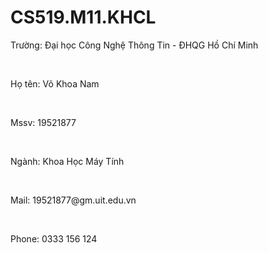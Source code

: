 # CS519.M11.KHCL

<p>Trường: Đại học Công Nghệ Thông Tin - ĐHQG Hồ Chí Minh</p><br>
<p>Họ tên: Võ Khoa Nam</p><br>
<p>Mssv: 19521877</p><br>
<p>Ngành: Khoa Học Máy Tính</p><br>
<p>Mail: 19521877@gm.uit.edu.vn</p><br>
<p>Phone: 0333 156 124</p><br>
